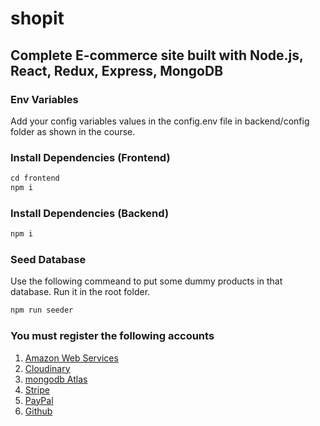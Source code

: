 # shopit

## Complete E-commerce site built with Node.js, React, Redux, Express, MongoDB

### Env Variables

Add your config variables values in the config.env file in backend/config folder as shown in the course.

### Install Dependencies (Frontend)

```js
cd frontend
npm i
```

### Install Dependencies (Backend)

```js
npm i
```

### Seed Database

Use the following commeand to put some dummy products in that database.
Run it in the root folder.

```js
npm run seeder
```

### You must register the following accounts

1. [Amazon Web Services](https://aws.amazon.com/)
2. [Cloudinary](https://cloudinary.com/)
3. [mongodb Atlas]([https://mongodb](https://www.mongodb.com/cloud/atlas))
4. [Stripe](https:stripe.com)
5. [PayPal](https://paypal.com)
6. [Github](https://github.com)
